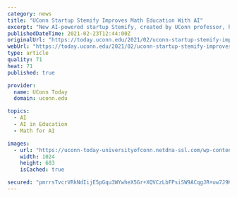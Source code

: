 ```yaml
---
category: news
title: "UConn Startup Stemify Improves Math Education With AI"
excerpt: "New AI-powered startup Stemify, created by UConn professor, helps make math education less intimidating for students."
publishedDateTime: 2021-02-23T12:44:00Z
originalUrl: "https://today.uconn.edu/2021/02/uconn-startup-stemify-improves-math-education-with-ai/"
webUrl: "https://today.uconn.edu/2021/02/uconn-startup-stemify-improves-math-education-with-ai/"
type: article
quality: 71
heat: 71
published: true

provider:
  name: UConn Today
  domain: uconn.edu

topics:
  - AI
  - AI in Education
  - Math for AI

images:
  - url: "https://uconn-today-universityofconn.netdna-ssl.com/wp-content/uploads/2015/10/Savkar150918b042cropped-1024x683.jpg"
    width: 1024
    height: 683
    isCached: true

secured: "pmrrsTvcrVRkNdIijE5pGqu3WYwheX5Gr+XQVCzLbFPsiSW9ACqgJR+uw7J9K7ijsmLxcbOH9LQkZKzCV26DNfyKU7E5sp3w1Wp6PmNCM1GBP+cpcdTXU5miOE3EVyoeGkJZzixQBXhVDTEhYFtnALWq5T6qUdu7XyL2mhLivTDh1sVPlF/cnrabk1vwpLATu04X4w+fb5+rm7GOsn8tmwWKGZT4yM4sawI9dypi19eWGbP4ODP4OrhasBzN/HPrk/5GwrkmYix1e6ebaC82rG8yznrh9jwgWvqVkxluvHRQ0wzcbQE1OZPXTS1Qwrd2v4vGxA/23WoLLYFEv427ksaxujeNq2xOFayfQ3P2h7E=;wBDOXiM/aU/PCQs8NKl8MA=="
---
```


